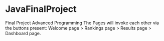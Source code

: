 # JavaFinalProject
Final Project Advanced Programming
The Pages will invoke each other via the buttons present:
Welcome page > Rankings page > Results page > Dashboard page.
